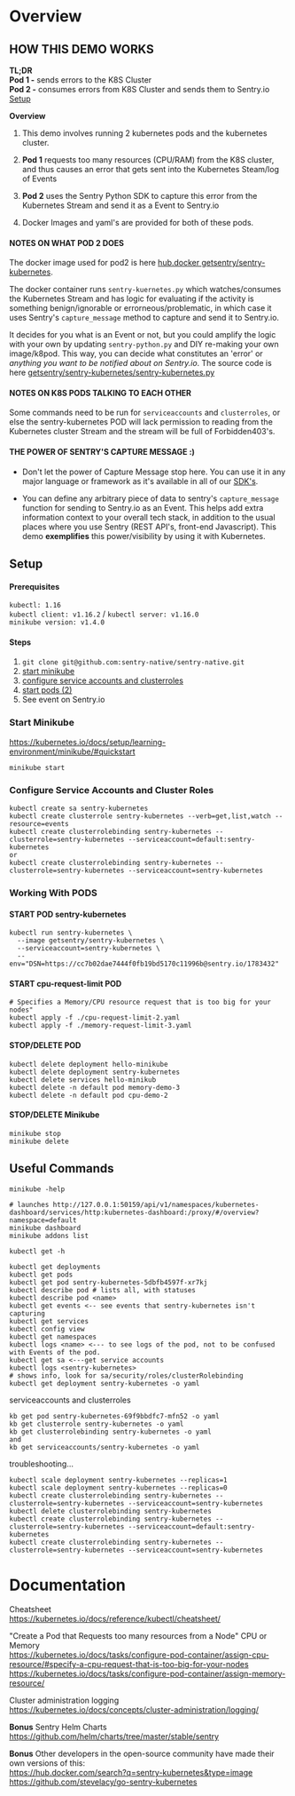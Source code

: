 # Overview
## HOW THIS DEMO WORKS
**TL;DR**  
**Pod 1 -** sends errors to the K8S Cluster  
**Pod 2 -** consumes errors from K8S Cluster and sends them to Sentry.io  
[Setup](#Setup)

**Overview**
1. This demo involves running 2 kubernetes pods and the kubernetes cluster.

2. **Pod 1** requests too many resources (CPU/RAM) from the K8S cluster, and thus causes an error that gets sent into the Kubernetes Steam/log of Events

3. **Pod 2** uses the Sentry Python SDK to capture this error from the Kubernetes Stream and send it as a Event to Sentry.io

4. Docker Images and yaml's are provided for both of these pods.

#### NOTES ON WHAT POD 2 DOES
The docker image used for pod2 is here [hub.docker getsentry/sentry-kubernetes](https://hub.docker.com/r/getsentry/sentry-kubernetes).

The docker container runs `sentry-kuernetes.py` which watches/consumes the Kubernetes Stream and has logic for evaluating if the activity is something benign/ignorable or errorneous/problematic, in which case it uses Sentry's `capture_message` method to capture and send it to Sentry.io.

It decides for you what is an Event or not, but you could amplify the logic with your own by updating `sentry-python.py` and DIY re-making your own image/k8pod. This way, you can decide what constitutes an 'error' or *anything you want to be notified about on Sentry.io*. The source code is here [getsentry/sentry-kubernetes/sentry-kubernetes.py](https://github.com/getsentry/sentry-kubernetes/blob/master/sentry-kubernetes.py)

#### NOTES ON K8S PODS TALKING TO EACH OTHER
Some commands need to be run for `serviceaccounts` and `clusterroles`, or else the sentry-kubernetes POD will lack permission to reading from the Kubernetes cluster Stream and the stream will be full of Forbidden403's.

#### THE POWER OF SENTRY'S CAPTURE MESSAGE :)

- Don't let the power of Capture Message stop here. You can use it in any major language or framework as it's available in all of our [SDK's](http://sentry.io/platforms). 

- You can define any arbitrary piece of data to sentry's `capture_message` function for sending to Sentry.io as an Event. This helps add extra information context to your overall tech stack, in addition to the usual places where you use Sentry (REST API's, front-end Javascript). This demo **exemplifies** this power/visibility by using it with Kubernetes.


## Setup
#### Prerequisites
`kubectl: 1.16`  
`kubectl client: v1.16.2` / `kubectl server: v1.16.0`  
`minikube version: v1.4.0`


#### Steps
1. `git clone git@github.com:sentry-native/sentry-native.git`
2. [start minikube](#start-minikube)
3. [configure service accounts and clusterroles](#Configure-Service-Accounts-and-Cluster-Roles)
4. [start pods (2)](#START-POD-sentry-kubernetes)
5. See event on Sentry.io

### Start Minikube
https://kubernetes.io/docs/setup/learning-environment/minikube/#quickstart  
```
minikube start
```

### Configure Service Accounts and Cluster Roles
```
kubectl create sa sentry-kubernetes
kubectl create clusterrole sentry-kubernetes --verb=get,list,watch --resource=events
kubectl create clusterrolebinding sentry-kubernetes --clusterrole=sentry-kubernetes --serviceaccount=default:sentry-kubernetes
or
kubectl create clusterrolebinding sentry-kubernetes --clusterrole=sentry-kubernetes --serviceaccount=sentry-kubernetes
```

### Working With PODS

#### START POD sentry-kubernetes
```
kubectl run sentry-kubernetes \
  --image getsentry/sentry-kubernetes \
  --serviceaccount=sentry-kubernetes \
  --env="DSN=https://cc7b02dae7444f0fb19bd5170c11996b@sentry.io/1783432"
```
#### START cpu-request-limit POD
```
# Specifies a Memory/CPU resource request that is too big for your nodes"  
kubectl apply -f ./cpu-request-limit-2.yaml
kubectl apply -f ./memory-request-limit-3.yaml
```

#### STOP/DELETE POD
```
kubectl delete deployment hello-minikube
kubectl delete deployment sentry-kubernetes
kubectl delete services hello-minikub
kubectl delete -n default pod memory-demo-3
kubectl delete -n default pod cpu-demo-2
```

#### STOP/DELETE Minikube
```
minikube stop
minikube delete
```

## Useful Commands
`minikube -help`
```
# launches http://127.0.0.1:50159/api/v1/namespaces/kubernetes-dashboard/services/http:kubernetes-dashboard:/proxy/#/overview?namespace=default
minikube dashboard
minikube addons list
```
`kubectl get -h`
```
kubectl get deployments
kubectl get pods
kubectl get pod sentry-kubernetes-5dbfb4597f-xr7kj
kubectl describe pod # lists all, with statuses
kubectl describe pod <name>
kubectl get events <-- see events that sentry-kubernetes isn't capturing
kubectl get services
kubectl config view
kubectl get namespaces
kubectl logs <name> <--- to see logs of the pod, not to be confused with Events of the pod.
kubectl get sa <---get service accounts
kubectl logs <sentry-kubernetes>
# shows info, look for sa/security/roles/clusterRolebinding
kubectl get deployment sentry-kubernetes -o yaml  
```
serviceaccounts and clusterroles
```
kb get pod sentry-kubernetes-69f9bbdfc7-mfn52 -o yaml
kb get clusterrole sentry-kubernetes -o yaml
kb get clusterrolebinding sentry-kubernetes -o yaml
and
kb get serviceaccounts/sentry-kubernetes -o yaml
```

troubleshooting...
```
kubectl scale deployment sentry-kubernetes --replicas=1
kubectl scale deployment sentry-kubernetes --replicas=0
kubectl create clusterrolebinding sentry-kubernetes --clusterrole=sentry-kubernetes --serviceaccount=sentry-kubernetes
kubectl delete clusterrolebinding sentry-kubernetes
kubectl create clusterrolebinding sentry-kubernetes --clusterrole=sentry-kubernetes --serviceaccount=default:sentry-kubernetes
kubectl create clusterrolebinding sentry-kubernetes --clusterrole=sentry-kubernetes --serviceaccount=sentry-kubernetes
```


# Documentation 
Cheatsheet  
https://kubernetes.io/docs/reference/kubectl/cheatsheet/  

"Create a Pod that Requests too many resources from a Node" CPU or Memory  
https://kubernetes.io/docs/tasks/configure-pod-container/assign-cpu-resource/#specify-a-cpu-request-that-is-too-big-for-your-nodes  
https://kubernetes.io/docs/tasks/configure-pod-container/assign-memory-resource/  

Cluster administration logging  
https://kubernetes.io/docs/concepts/cluster-administration/logging/  

**Bonus** Sentry Helm Charts  
https://github.com/helm/charts/tree/master/stable/sentry  

**Bonus** Other developers in the open-source community have made their own versions of this:  
https://hub.docker.com/search?q=sentry-kubernetes&type=image  
https://github.com/stevelacy/go-sentry-kubernetes  